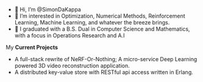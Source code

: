 - 👋 Hi, I’m @SimonDaKappa
- 👀 I’m interested in Optimization, Numerical Methods, Reinforcement Learning, Machine Learning, and whatever the breeze brings.
- 🌱 I graduated with a B.S. Dual in Computer Science and Mathematics, with a focus in Operations Research and A.I

My **Current Projects** 
 - A full-stack rewrite of NeRF-Or-Nothing; A micro-service Deep Learning powered 3D video reconstruction application.
 - A distributed key-value store with RESTful api access written in Erlang.
